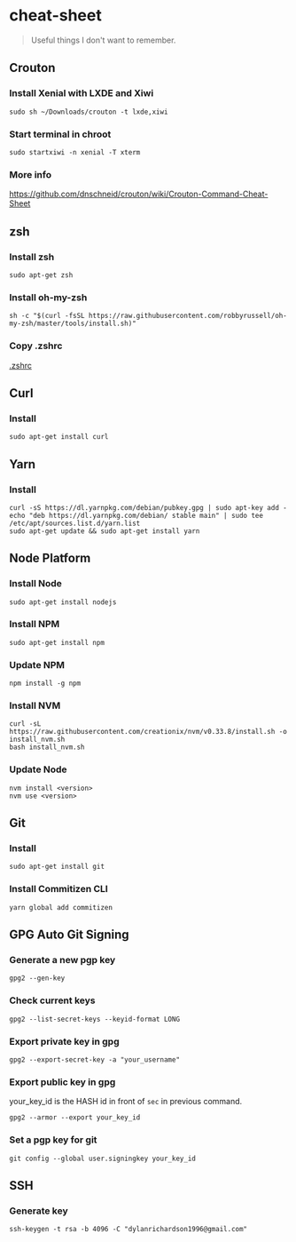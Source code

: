 # cheat-sheet

> Useful things I don't want to remember.


## Crouton

### Install Xenial with LXDE and Xiwi

```
sudo sh ~/Downloads/crouton -t lxde,xiwi
```

### Start terminal in chroot

```
sudo startxiwi -n xenial -T xterm
```

### More info

https://github.com/dnschneid/crouton/wiki/Crouton-Command-Cheat-Sheet


## zsh

### Install zsh

```
sudo apt-get zsh

```

### Install oh-my-zsh

```
sh -c "$(curl -fsSL https://raw.githubusercontent.com/robbyrussell/oh-my-zsh/master/tools/install.sh)"
```

### Copy .zshrc

[.zshrc](.zshrc)


## Curl

### Install

```
sudo apt-get install curl
```

## Yarn

### Install

```
curl -sS https://dl.yarnpkg.com/debian/pubkey.gpg | sudo apt-key add -
echo "deb https://dl.yarnpkg.com/debian/ stable main" | sudo tee /etc/apt/sources.list.d/yarn.list
sudo apt-get update && sudo apt-get install yarn
```

## Node Platform

### Install Node

```
sudo apt-get install nodejs
```

### Install NPM

```
sudo apt-get install npm
```

### Update NPM

```
npm install -g npm
```

### Install NVM

```
curl -sL https://raw.githubusercontent.com/creationix/nvm/v0.33.8/install.sh -o install_nvm.sh
bash install_nvm.sh
```

### Update Node

```
nvm install <version>
nvm use <version>
```


## Git

### Install

```
sudo apt-get install git
```

### Install Commitizen CLI

```
yarn global add commitizen
```


## GPG Auto Git Signing

### Generate a new pgp key

```
gpg2 --gen-key
```

### Check current keys

```
gpg2 --list-secret-keys --keyid-format LONG
```

### Export private key in gpg

```
gpg2 --export-secret-key -a "your_username"
```

### Export public key in gpg
your_key_id is the HASH id in front of `sec` in previous command.

```
gpg2 --armor --export your_key_id
```

### Set a pgp key for git

```
git config --global user.signingkey your_key_id
```

## SSH

### Generate key

```
ssh-keygen -t rsa -b 4096 -C "dylanrichardson1996@gmail.com"
```

